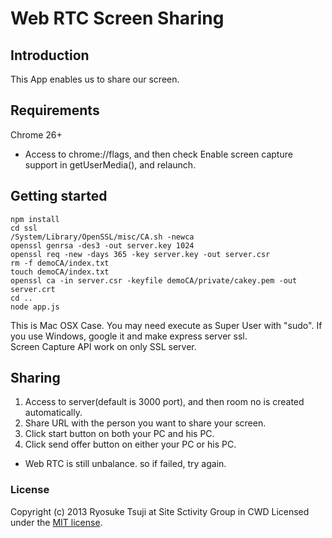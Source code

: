 Web RTC Screen Sharing
===============================

## Introduction
This App enables us to share our screen.


## Requirements
Chrome 26+  
* Access to chrome://flags, and then check Enable screen capture support in getUserMedia(), and relaunch.


## Getting started
````
npm install
cd ssl
/System/Library/OpenSSL/misc/CA.sh -newca
openssl genrsa -des3 -out server.key 1024
openssl req -new -days 365 -key server.key -out server.csr
rm -f demoCA/index.txt
touch demoCA/index.txt
openssl ca -in server.csr -keyfile demoCA/private/cakey.pem -out server.crt
cd ..
node app.js
````
This is Mac OSX Case. You may need execute as Super User with "sudo".
If you use Windows, google it and make express server ssl.  
Screen Capture API work on only SSL server.


## Sharing
1. Access to server(default is 3000 port), and then room no is created automatically.
2. Share URL with the person you want to share your screen.
3. Click start button on both your PC and his PC.
4. Click send offer button on either your PC or his PC.
* Web RTC is still unbalance. so if failed, try again.


### License
Copyright (c) 2013 Ryosuke Tsuji at Site Sctivity Group in CWD
Licensed under the [MIT license](https://github.com/thujikun/screen-share/blob/master/LICENSE_MIT).
